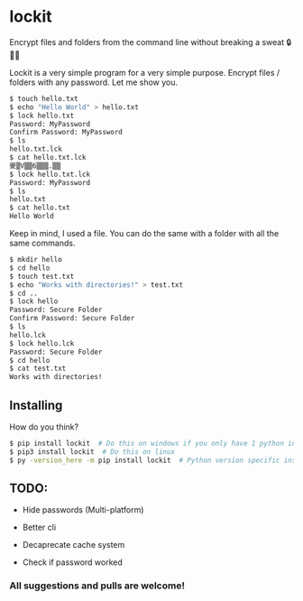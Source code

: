 # lockit

Encrypt files and folders from the command line without breaking a sweat 🔒📁📄

Lockit is a very simple program for a very simple purpose. Encrypt files / folders with any password. Let me show you.

```bash
$ touch hello.txt
$ echo "Hello World" > hello.txt
$ lock hello.txt
Password: MyPassword
Confirm Password: MyPassword
$ ls
hello.txt.lck
$ cat hello.txt.lck
夒▒V▒▒6▒▒▒.▒▒
$ lock hello.txt.lck
Password: MyPassword
$ ls
hello.txt
$ cat hello.txt
Hello World
```

Keep in mind, I used a file. You can do the same with a folder with all the same commands.

```bash
$ mkdir hello
$ cd hello
$ touch test.txt
$ echo "Works with directories!" > test.txt
$ cd ..
$ lock hello
Password: Secure Folder
Confirm Password: Secure Folder
$ ls
hello.lck
$ lock hello.lck
Password: Secure Folder
$ cd hello
$ cat test.txt
Works with directories!
```

## Installing

How do you think?

```bash
$ pip install lockit  # Do this on windows if you only have 1 python installed
$ pip3 install lockit  # Do this on linux
$ py -version_here -m pip install lockit  # Python version specific installation for windows
```

## TODO:

* Hide passwords (Multi-platform)

* Better cli

* Decaprecate cache system

* Check if password worked

### All suggestions and pulls are welcome!
